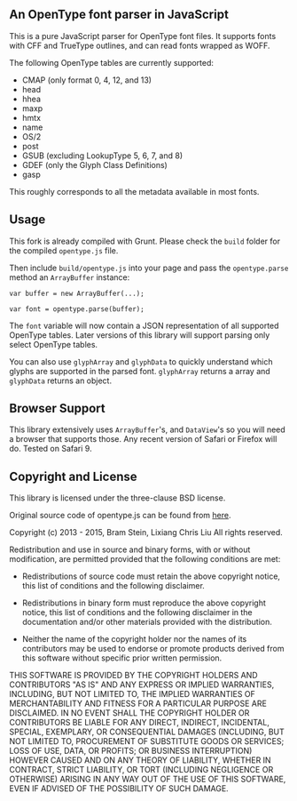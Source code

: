 ## An OpenType font parser in JavaScript

This is a pure JavaScript parser for OpenType font files. It supports fonts with CFF and TrueType outlines, and can read fonts wrapped as WOFF.

The following OpenType tables are currently supported:

* CMAP (only format 0, 4, 12, and 13)
* head
* hhea
* maxp
* hmtx
* name
* OS/2
* post
* GSUB (excluding LookupType 5, 6, 7, and 8)
* GDEF (only the Glyph Class Definitions)
* gasp

This roughly corresponds to all the metadata available in most fonts.

## Usage

This fork is already compiled with Grunt. Please check the `build` folder for the compiled `opentype.js` file. 

Then include `build/opentype.js` into your page and pass the `opentype.parse` method an `ArrayBuffer` instance:

    var buffer = new ArrayBuffer(...);

    var font = opentype.parse(buffer);

The `font` variable will now contain a JSON representation of all supported OpenType tables. Later versions of this library will support parsing only select OpenType tables.

You can also use `glyphArray` and `glyphData` to quickly understand which glyphs are supported in the parsed font. `glyphArray` returns a array and `glyphData` returns an object. 

## Browser Support

This library extensively uses `ArrayBuffer`'s, and `DataView`'s so you will need a browser that supports those. Any recent version of Safari or Firefox will do. Tested on Safari 9.

## Copyright and License

This library is licensed under the three-clause BSD license.

Original source code of opentype.js can be found from [here](https://github.com/bramstein/opentype "Bram Stein’s original source code"). 

Copyright (c) 2013 - 2015, Bram Stein, Lixiang Chris Liu
All rights reserved.

Redistribution and use in source and binary forms, with or without modification, are permitted provided that the following conditions are met:

- Redistributions of source code must retain the above copyright notice, this list of conditions and the following disclaimer.

- Redistributions in binary form must reproduce the above copyright notice, this list of conditions and the following disclaimer in the documentation and/or other materials provided with the distribution.

- Neither the name of the copyright holder nor the names of its contributors may be used to endorse or promote products derived from this software without specific prior written permission.

THIS SOFTWARE IS PROVIDED BY THE COPYRIGHT HOLDERS AND CONTRIBUTORS "AS IS" AND ANY EXPRESS OR IMPLIED WARRANTIES, INCLUDING, BUT NOT LIMITED TO, THE IMPLIED WARRANTIES OF MERCHANTABILITY AND FITNESS FOR A PARTICULAR PURPOSE ARE DISCLAIMED. IN NO EVENT SHALL THE COPYRIGHT HOLDER OR CONTRIBUTORS BE LIABLE FOR ANY DIRECT, INDIRECT, INCIDENTAL, SPECIAL, EXEMPLARY, OR CONSEQUENTIAL DAMAGES (INCLUDING, BUT NOT LIMITED TO, PROCUREMENT OF SUBSTITUTE GOODS OR SERVICES; LOSS OF USE, DATA, OR PROFITS; OR BUSINESS INTERRUPTION) HOWEVER CAUSED AND ON ANY THEORY OF LIABILITY, WHETHER IN CONTRACT, STRICT LIABILITY, OR TORT (INCLUDING NEGLIGENCE OR OTHERWISE) ARISING IN ANY WAY OUT OF THE USE OF THIS SOFTWARE, EVEN IF ADVISED OF THE POSSIBILITY OF SUCH DAMAGE.
